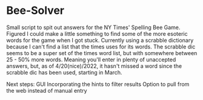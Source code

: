 # Bee-Solver
Small script to spit out answers for the NY Times' Spelling Bee Game.
Figured I could make a little something to find some of the more esoteric words for the game when I got stuck.
Currently using a scrabble dictionary because I can't find a list that the times uses for its words.
The scrabble dic seems to be a super set of the times word list, but with somewhere between 25 - 50% more words. Meaning you'll enter in plenty of unaccepted answers,
  but, as of 4/20(nice)/2022, it hasn't missed a word since the scrabble dic has been used, starting in March.
  
Next steps:
  GUI
  Incorporating the hints to filter results
  Option to pull from the web instead of manual entry
